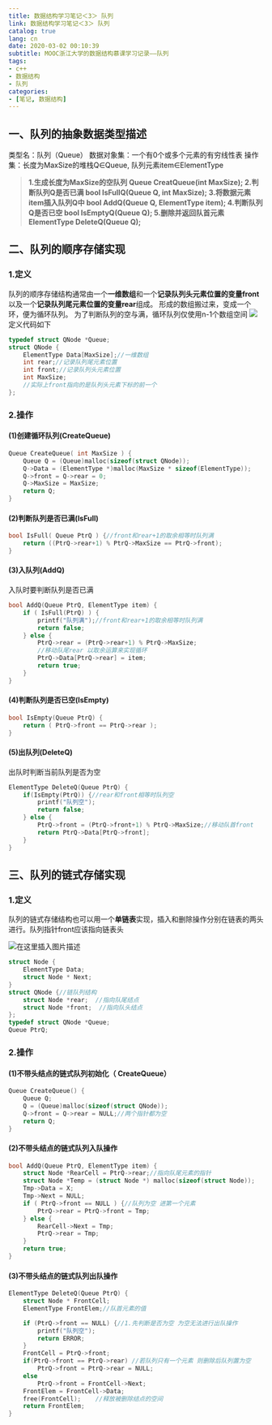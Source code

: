 ```yaml
---
title: 数据结构学习笔记＜3＞ 队列
link: 数据结构学习笔记＜3＞ 队列
catalog: true
lang: cn
date: 2020-03-02 00:10:39 
subtitle: MOOC浙江大学的数据结构慕课学习记录——队列
tags:
- c++
- 数据结构
- 队列
categories:
- [笔记, 数据结构]
---
```


##  一、队列的抽象数据类型描述
类型名：队列（Queue）
数据对象集：一个有0个或多个元素的有穷线性表
操作集：长度为MaxSize的堆栈Q∈Queue, 队列元素item∈ElementType

> **1.生成长度为MaxSize的空队列
> 	Queue CreatQueue(int MaxSize);
> 2.判断队列Q是否已满
> bool IsFullQ(Queue Q, int MaxSize);
> 3.将数据元素item插入队列Q中 
> bool AddQ(Queue Q, ElementType item);
> 4.判断队列Q是否已空
>bool IsEmptyQ(Queue Q);
> 5.删除并返回队首元素 
> ElementType DeleteQ(Queue Q);**
## 二、队列的顺序存储实现
### 1.定义
队列的顺序存储结构通常由一个**一维数组**和一个**记录队列头元素位置的变量front**以及一个**记录队列尾元素位置的变量rear**组成。
形成的数组搬过来，变成一个环，便为循环队列。
为了判断队列的空与满，循环队列仅使用n-1个数组空间
![](https://img-blog.csdnimg.cn/20200301221006633.png?x-oss-process=image/watermark,type_ZmFuZ3poZW5naGVpdGk,shadow_10,text_aHR0cHM6Ly9ibG9nLmNzZG4ubmV0L3FxXzQ1ODkwNTMz,size_16,color_FFFFFF,t_70)
定义代码如下
```cpp
typedef struct QNode *Queue;
struct QNode {
    ElementType Data[MaxSize];//一维数组
    int rear;//记录队列尾元素位置
    int front;//记录队列头元素位置  
    int MaxSize;
    //实际上front指向的是队列头元素下标的前一个
};
```
### 2.操作
#### (1)创建循环队列(CreateQueue)
```cpp
Queue CreateQueue( int MaxSize ) {
    Queue Q = (Queue)malloc(sizeof(struct QNode));
    Q->Data = (ElementType *)malloc(MaxSize * sizeof(ElementType));
    Q->front = Q->rear = 0;
    Q->MaxSize = MaxSize;
    return Q;
}
```
#### (2)判断队列是否已满(IsFull)
```cpp
bool IsFull( Queue PtrQ ) {//front和rear+1的取余相等时队列满
    return ((PtrQ->rear+1) % PtrQ->MaxSize == PtrQ->front);
}
```
#### (3)入队列(AddQ)
入队时要判断队列是否已满
```cpp
bool AddQ(Queue PtrQ, ElementType item) {
    if ( IsFull(PtrQ) ) {
        printf("队列满");//front和rear+1的取余相等时队列满
        return false;
    } else {
    	PtrQ->rear = (PtrQ->rear+1) % PtrQ->MaxSize; 
    	//移动队尾rear 以取余运算来实现循环
    	PtrQ->Data[PtrQ->rear] = item;
    	return true;
    }
}
```
#### (4)判断队列是否已空(IsEmpty)
```cpp
bool IsEmpty(Queue PtrQ) {
    return ( PtrQ->front == PtrQ->rear );
}
```
#### (5)出队列(DeleteQ)
出队时判断当前队列是否为空
```cpp
ElementType DeleteQ(Queue PtrQ) {
    if(IsEmpty(PtrQ)) {//rear和front相等时队列空
        printf("队列空");
        return false;
    } else {
        PtrQ->front = (PtrQ->front+1) % PtrQ->MaxSize;//移动队首front
        return PtrQ->Data[PtrQ->front];
    }
}
```
## 三、队列的链式存储实现
### 1.定义
队列的链式存储结构也可以用一个**单链表**实现，插入和删除操作分别在链表的两头进行。队列指针front应该指向链表头

![在这里插入图片描述](https://img-blog.csdnimg.cn/20200301223536717.png)
```cpp
struct Node {
    ElementType Data;
    struct Node * Next;
}
struct QNode {//链队列结构
    struct Node *rear;  //指向队尾结点
    struct Node *front;  //指向队头结点
};
typedef struct QNode *Queue;
Queue PtrQ;
```
### 2.操作
#### (1)不带头结点的链式队列初始化（ CreateQueue）
```cpp
Queue CreateQueue() {
    Queue Q;
    Q = (Queue)malloc(sizeof(struct QNode));
    Q->front = Q->rear = NULL;//两个指针都为空
    return Q;
}
```
#### (2)不带头结点的链式队列入队操作
```cpp
bool AddQ(Queue PtrQ, ElementType item) {
	struct Node *RearCell = PtrQ->rear;//指向队尾元素的指针
	struct Node *Temp = (struct Node *) malloc(sizeof(struct Node));
	Tmp->Data = X;
	Tmp->Next = NULL;
    if ( PtrQ->front == NULL ) {//队列为空 进第一个元素
        PtrQ->rear = PtrQ->front = Tmp;
    } else {
    	RearCell->Next = Tmp;
    	PtrQ->rear = Tmp;
    }
    return true;
}
```
#### (3)不带头结点的链式队列出队操作
```cpp
ElementType DeleteQ(Queue PtrQ) {
    struct Node * FrontCell;
    ElementType FrontElem;//队首元素的值

    if (PtrQ->front == NULL) {//1.先判断是否为空 为空无法进行出队操作
        printf("队列空");
        return ERROR;
    }
    FrontCell = PtrQ->front;
    if(PtrQ->front == PtrQ->rear) //若队列只有一个元素 则删除后队列置为空
        PtrQ->front = PtrQ->rear = NULL;
    else
        PtrQ->front = FrontCell->Next;
    FrontElem = FrontCell->Data;
    free(FrontCell);    //释放被删除结点的空间
    return FrontElem;
}
```
